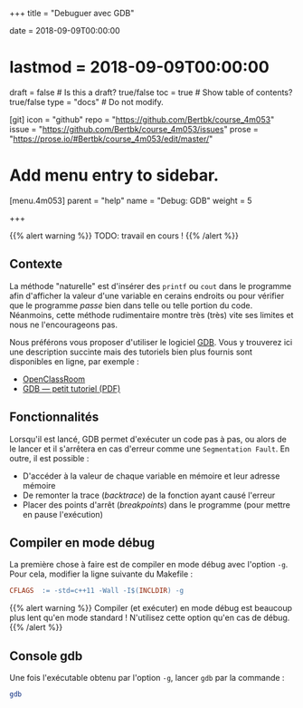 +++
title = "Debuguer avec GDB"

date = 2018-09-09T00:00:00
# lastmod = 2018-09-09T00:00:00

draft = false  # Is this a draft? true/false
toc = true  # Show table of contents? true/false
type = "docs"  # Do not modify.

[git]
  icon = "github"
  repo = "https://github.com/Bertbk/course_4m053"
  issue = "https://github.com/Bertbk/course_4m053/issues"
  prose = "https://prose.io/#Bertbk/course_4m053/edit/master/"

# Add menu entry to sidebar.
[menu.4m053]
  parent = "help"
  name = "Debug: GDB"
  weight = 5


+++

{{% alert warning %}}
TODO: travail en cours !
{{% /alert %}}

## Contexte

La méthode "naturelle" est d'insérer des `printf` ou `cout` dans le programme afin d'afficher la valeur d'une variable en cerains endroits ou pour vérifier que le programme *passe* bien dans telle ou telle portion du code. Néanmoins, cette méthode rudimentaire montre très (très) vite ses limites et nous ne l'encourageons pas.

Nous préférons vous proposer d'utiliser le logiciel [GDB](https://fr.wikipedia.org/wiki/GNU_Debugger). Vous y trouverez ici une description succinte mais des tutoriels bien plus fournis sont disponibles en ligne, par exemple :

- [OpenClassRoom](https://openclassrooms.com/fr/courses/1140636-deboguer-son-programme-avec-gdb)
- [GDB — petit tutoriel (PDF)](http://perso.ens-lyon.fr/daniel.hirschkoff/C_Caml/docs/doc_gdb.pdf)

## Fonctionnalités

Lorsqu'il est lancé, GDB permet d'exécuter un code pas à pas, ou alors de le lancer et il s'arrêtera en cas d'erreur comme une `Segmentation Fault`. En outre, il est possible :

- D'accéder à la valeur de chaque variable en mémoire et leur adresse mémoire
- De remonter la trace (*backtrace*) de la fonction ayant causé l'erreur
- Placer des points d'arrêt (*breakpoints*) dans le programme (pour mettre en pause l'exécution)


## Compiler en mode débug

La première chose à faire est de compiler en mode débug avec l'option `-g`. Pour cela, modifier la ligne suivante du Makefile :

```makefile
CFLAGS  := -std=c++11 -Wall -I$(INCLDIR) -g
```

{{% alert warning %}}
Compiler (et exécuter) en mode débug est beaucoup plus lent qu'en mode standard ! N'utilisez cette option qu'en cas de débug.
{{% /alert %}}

## Console gdb

Une fois l'exécutable obtenu par l'option `-g`, lancer `gdb` par la commande :
```bash
gdb
```